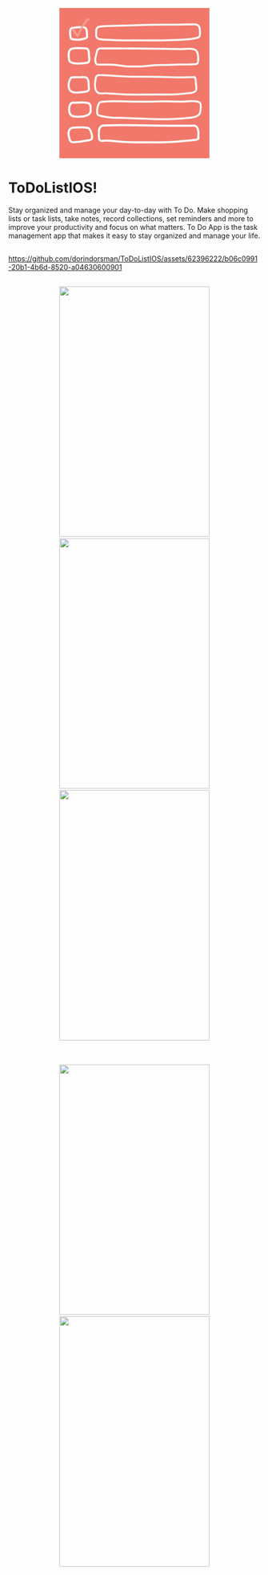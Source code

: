 <p align="center"><img src="To Do List/Other/Assets.xcassets/AppIcon.appiconset/עיצוב ללא שם (1) (1).png" height="300" width="300"></p>

# ToDoListIOS!

 Stay organized and manage your day-to-day with To Do. Make shopping lists or task lists,
 take notes, record collections, set reminders and more to improve your productivity and focus on what matters.
 To Do App is the task management app that makes it easy to stay organized and manage your life.
 ##
 
 https://github.com/dorindorsman/ToDoListIOS/assets/62396222/b06c0991-20b1-4b6d-8520-a04630600901
 
 ##
 <p align="center">
  
  <img src="https://github.com/dorindorsman/ToDoListIOS/assets/62396222/513e7433-533d-4aee-83aa-79e7e8d4b4da" height="500" width="300">
  <img src="https://github.com/dorindorsman/ToDoListIOS/assets/62396222/6cf10584-1893-47bf-952e-152751b9a3d5" height="500" width="300">
  <img src="https://github.com/dorindorsman/ToDoListIOS/assets/62396222/4988ae16-e189-426f-8f66-3de14d8b73b5" height="500" width="300">
 </p>
</br>
 <p align="center">
  <img src="https://github.com/dorindorsman/ToDoListIOS/assets/62396222/49767a1a-ed57-4316-a376-0ea74c7f3caf" height="500" width="300">
  <img src="https://github.com/dorindorsman/ToDoListIOS/assets/62396222/aa46c33d-9f5f-48bc-81a2-aac35108f829" height="500" width="300">
 </p>










